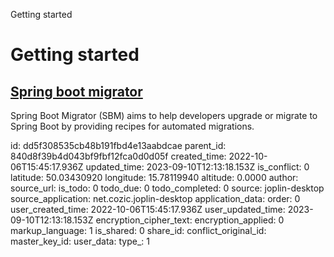 Getting started

# Getting started

## [Spring boot migrator](https://github.com/spring-projects-experimental/spring-boot-migrator)
Spring Boot Migrator (SBM) aims to help developers upgrade or migrate to Spring Boot by providing recipes for automated migrations.

id: dd5f308535cb48b191fbd4e13aabdcae
parent_id: 840d8f39b4d043bf9fbf12fca0d0d05f
created_time: 2022-10-06T15:45:17.936Z
updated_time: 2023-09-10T12:13:18.153Z
is_conflict: 0
latitude: 50.03430920
longitude: 15.78119940
altitude: 0.0000
author: 
source_url: 
is_todo: 0
todo_due: 0
todo_completed: 0
source: joplin-desktop
source_application: net.cozic.joplin-desktop
application_data: 
order: 0
user_created_time: 2022-10-06T15:45:17.936Z
user_updated_time: 2023-09-10T12:13:18.153Z
encryption_cipher_text: 
encryption_applied: 0
markup_language: 1
is_shared: 0
share_id: 
conflict_original_id: 
master_key_id: 
user_data: 
type_: 1